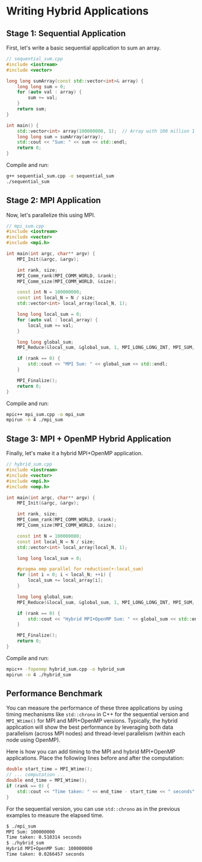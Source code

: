 # Writing Hybrid Applications

## Stage 1: Sequential Application

First, let's write a basic sequential application to sum an array.

```cpp
// sequential_sum.cpp
#include <iostream>
#include <vector>

long long sumArray(const std::vector<int>& array) {
    long long sum = 0;
    for (auto val : array) {
        sum += val;
    }
    return sum;
}

int main() {
    std::vector<int> array(100000000, 1);  // Array with 100 million 1's
    long long sum = sumArray(array);
    std::cout << "Sum: " << sum << std::endl;
    return 0;
}
```

Compile and run:

```bash
g++ sequential_sum.cpp -o sequential_sum
./sequential_sum
```

## Stage 2: MPI Application

Now, let's parallelize this using MPI.

```cpp
// mpi_sum.cpp
#include <iostream>
#include <vector>
#include <mpi.h>

int main(int argc, char** argv) {
    MPI_Init(&argc, &argv);

    int rank, size;
    MPI_Comm_rank(MPI_COMM_WORLD, &rank);
    MPI_Comm_size(MPI_COMM_WORLD, &size);

    const int N = 100000000;
    const int local_N = N / size;
    std::vector<int> local_array(local_N, 1);

    long long local_sum = 0;
    for (auto val : local_array) {
        local_sum += val;
    }

    long long global_sum;
    MPI_Reduce(&local_sum, &global_sum, 1, MPI_LONG_LONG_INT, MPI_SUM, 0, MPI_COMM_WORLD);

    if (rank == 0) {
        std::cout << "MPI Sum: " << global_sum << std::endl;
    }

    MPI_Finalize();
    return 0;
}
```

Compile and run:

```bash
mpic++ mpi_sum.cpp -o mpi_sum
mpirun -n 4 ./mpi_sum
```

## Stage 3: MPI + OpenMP Hybrid Application

Finally, let's make it a hybrid MPI+OpenMP application.

```cpp
// hybrid_sum.cpp
#include <iostream>
#include <vector>
#include <mpi.h>
#include <omp.h>

int main(int argc, char** argv) {
    MPI_Init(&argc, &argv);

    int rank, size;
    MPI_Comm_rank(MPI_COMM_WORLD, &rank);
    MPI_Comm_size(MPI_COMM_WORLD, &size);

    const int N = 100000000;
    const int local_N = N / size;
    std::vector<int> local_array(local_N, 1);

    long long local_sum = 0;

    #pragma omp parallel for reduction(+:local_sum)
    for (int i = 0; i < local_N; ++i) {
        local_sum += local_array[i];
    }

    long long global_sum;
    MPI_Reduce(&local_sum, &global_sum, 1, MPI_LONG_LONG_INT, MPI_SUM, 0, MPI_COMM_WORLD);

    if (rank == 0) {
        std::cout << "Hybrid MPI+OpenMP Sum: " << global_sum << std::endl;
    }

    MPI_Finalize();
    return 0;
}
```

Compile and run:

```bash
mpic++ -fopenmp hybrid_sum.cpp -o hybrid_sum
mpirun -n 4 ./hybrid_sum
```

## Performance Benchmark

You can measure the performance of these three applications by using timing mechanisms like `std::chrono` in C++ for the sequential version and `MPI_Wtime()` for MPI and MPI+OpenMP versions. Typically, the hybrid application will show the best performance by leveraging both data parallelism (across MPI nodes) and thread-level parallelism (within each node using OpenMP).

Here is how you can add timing to the MPI and hybrid MPI+OpenMP applications. Place the following lines before and after the computation:

```cpp
double start_time = MPI_Wtime();
// ... computation ...
double end_time = MPI_Wtime();
if (rank == 0) {
    std::cout << "Time taken: " << end_time - start_time << " seconds" << std::endl;
}
```

For the sequential version, you can use `std::chrono` as in the previous examples to measure the elapsed time.


```bash
$ ./mpi_sum 
MPI Sum: 100000000
Time taken: 0.510314 seconds
$ ./hybrid_sum 
Hybrid MPI+OpenMP Sum: 100000000
Time taken: 0.0266457 seconds
```